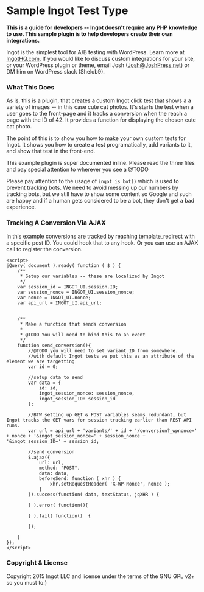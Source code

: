 # Sample Ingot Test Type
<strong>This is a guide for developers -- Ingot doesn't require any PHP knowledge to use. This sample plugin is to help developers create their own integrations.</strong>

Ingot is the simplest tool for A/B testing with WordPress. Learn more at [IngotHQ.com](http://ingothq.com). If you would like to discuss custom integrations for your site, or your WordPress plugin or theme, email Josh (Josh@JoshPress.net) or DM him on WordPress slack (Shelob9).
 
 
### What This Does
As is, this is a plugin, that creates a custom Ingot click test that shows a a variety of images -- in this case cute cat photos. It's starts the test when a user goes to the front-page and it tracks a conversion when the reach a page with the ID of 42. It provides a function for displaying the chosen cute cat photo.

The point of this is to show you how to make your own custom tests for Ingot. It shows you how to create a test programatically, add variants to it, and show that test in the front-end. 

This example plugin is super documented inline. Please read the three files and pay special attention to wherever you see a @TODO

Please pay attention to the usage of `ingot_is_bot()` which is used to prevent tracking bots. We need to avoid messing up our numbers by tracking bots, but we still have to show some content so Google and such are happy and if a human gets considered to be a bot, they don't get a bad experience.

### Tracking A Conversion Via AJAX
In this example conversions are tracked by reaching template_redirect with a specific post ID. You could hook that to any hook. Or you can use an AJAX call to register the conversion.


```
<script>
jQuery( document ).ready( function ( $ ) {
    /**
     * Setup our variables -- these are localized by Ingot
     */
    var session_id = INGOT_UI.session.ID;
    var session_nonce = INGOT_UI.session_nonce;
    var nonce = INGOT_UI.nonce;
    var api_url = INGOT_UI.api_url;


    /**
     * Make a function that sends conversion
     *
     * @TODO You will need to bind this to an event
     */
    function send_conversion(){
        //@TODO you will need to set variant ID from somewhere.
        //with default Ingot tests we put this as an attribute of the element we are targetting
        var id = 0;

        //setup data to send
        var data = {
            id: id,
            ingot_session_nonce: session_nonce,
            ingot_session_ID: session_id
        };

        //BTW setting up GET & POST variables seams redundant, but Ingot tracks the GET vars for session tracking earlier than REST API runs.
        var url = api_url + 'variants/' + id + '/conversion?_wpnonce=' + nonce + '&ingot_session_nonce=' + session_nonce + '&ingot_session_ID=' + session_id;

        //send conversion
        $.ajax({
            url: url,
            method: "POST",
            data: data,
            beforeSend: function ( xhr ) {
                xhr.setRequestHeader( 'X-WP-Nonce', nonce );
            }
        }).success(function( data, textStatus, jqXHR ) {

        } ).error( function(){

        } ).fail( function()  {

        });

    }
});
</script>
```

### Copyright & License
Copyright 2015 Ingot LLC and license under the terms of the GNU GPL v2+ so you must to:)
